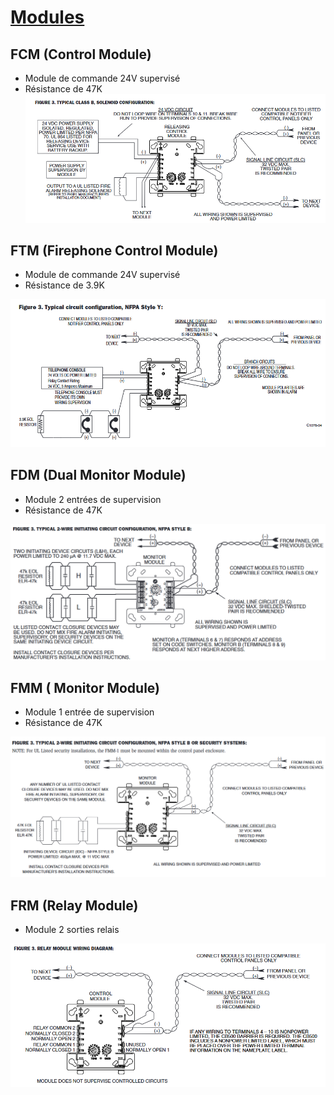 # [Modules](readme.md)

## FCM (Control Module)

* Module de commande 24V supervisé
* Résistance de 47K
![image](img/FCM.png)

## FTM (Firephone Control Module)

* Module de commande 24V supervisé
* Résistance de 3.9K

![image](img/FTM.png)

## FDM (Dual Monitor Module)

* Module 2 entrées de supervision
* Résistance de 47K

![image](img/FDM.png)

## FMM ( Monitor Module)

* Module 1 entrée de supervision
* Résistance de 47K

![image](img/FMM.png)

## FRM (Relay Module)

* Module 2 sorties relais

![image](img/FRM.png)
